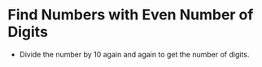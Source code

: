 # Find Numbers with Even Number of Digits

* Divide the number by 10 again and again to get the number of digits.
